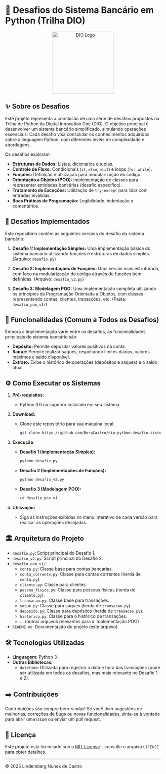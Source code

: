 # 🏦 Desafios do Sistema Bancário em Python (Trilha DIO)

<p align="center">
  <img src="https://hermes.digitalinnovation.one/assets/diome/logo-minimized.png" alt="DIO Logo" width="200">
</p>

## ✨ Sobre os Desafios

Este projeto representa a conclusão de uma série de desafios propostos na Trilha de Python da Digital Innovation One (DIO). O objetivo principal é desenvolver um sistema bancário simplificado, simulando operações essenciais. Cada desafio visa consolidar os conhecimentos adquiridos sobre a linguagem Python, com diferentes níveis de complexidade e abordagens.

Os desafios exploram:

*   **Estruturas de Dados:** Listas, dicionários e tuplas.
*   **Controle de Fluxo:** Condicionais (`if`, `else`, `elif`) e loops (`for`, `while`).
*   **Funções:** Definição e utilização para modularização do código.
*   **Orientação a Objetos (POO):** Implementação de classes para representar entidades bancárias (desafio específico).
*   **Tratamento de Exceções:** Utilização de `try-except` para lidar com entradas inválidas.
*   **Boas Práticas de Programação:** Legibilidade, indentação e comentários.

## 🎯 Desafios Implementados

Este repositório contém as seguintes versões do desafio do sistema bancário:

1.  **Desafio 1: Implementação Simples:**  Uma implementação básica do sistema bancário utilizando funções e estruturas de dados simples. (Arquivo: `desafio.py`)

2.  **Desafio 2: Implementações de Funções:** Uma versão mais estruturada, com foco na modularização do código através de funções bem definidas. (Arquivo: `desafio_v2.py`)

3.  **Desafio 3: Modelagem POO:** Uma implementação completa utilizando os princípios da Programação Orientada a Objetos, com classes representando contas, clientes, transações, etc. (Pasta: `desafio_poo_v1/`)

## 🚀 Funcionalidades (Comum a Todos os Desafios)

Embora a implementação varie entre os desafios, as funcionalidades principais do sistema bancário são:

*   **Depósito:** Permite depositar valores positivos na conta.
*   **Saque:** Permite realizar saques, respeitando limites diários, valores máximos e saldo disponível.
*   **Extrato:** Exibe o histórico de operações (depósitos e saques) e o saldo atual.

## ⚙️ Como Executar os Sistemas

1.  **Pré-requisitos:**
    *   Python 3.6 ou superior instalado em seu sistema.
2.  **Download:**
    *   Clone este repositório para sua máquina local:
        ```bash
        git clone https://github.com/BergCastro/dio-python-desafio-sistema-bancario.git
        ```
3.  **Execução:**

    *   **Desafio 1 (Implementação Simples):**
        ```bash
        python desafio.py
        ```

    *   **Desafio 2 (Implementações de Funções):**
        ```bash
        python desafio_v2.py
        ```

    *   **Desafio 3 (Modelagem POO):**
        ```bash
        cd desafio_poo_v1
        ```

4.  **Utilização:**
    *   Siga as instruções exibidas no menu interativo de cada versão para realizar as operações desejadas.

## 🏛️ Arquitetura do Projeto

*   `desafio.py`: Script principal do Desafio 1.
*   `desafio_v2.py`: Script principal do Desafio 2.
*   `desafio_poo_v1/`:
    *   `conta.py`: Classe base para contas bancárias.
    *   `conta_corrente.py`: Classe para contas correntes (herda de `conta.py`).
    *   `cliente.py`: Classe para clientes.
    *   `pessoa_fisica.py`: Classe para pessoas físicas (herda de `cliente.py`).
    *   `transacao.py`: Classe base para transações.
    *   `saque.py`: Classe para saques (herda de `transacao.py`).
    *   `deposito.py`: Classe para depósitos (herda de `transacao.py`).
    *   `historico.py`: Classe para o histórico de transações.
    *   ... (outros arquivos relevantes para a implementação POO)
*   `README.md`: Documentação do projeto (este arquivo).

## 🛠️ Tecnologias Utilizadas

*   **Linguagem:** Python 3
*   **Outras Bibliotecas:**
    *   `datetime`: Utilizada para registrar a data e hora das transações (pode ser utilizada em todos os desafios, mas mais relevante no Desafio 1 e 2).

## ✒️ Contribuições

Contribuições são sempre bem-vindas! Se você tiver sugestões de melhorias, correções de bugs ou novas funcionalidades, sinta-se à vontade para abrir uma issue ou enviar um pull request.

## 📝 Licença

Este projeto está licenciado sob a [MIT License](LICENSE) - consulte o arquivo `LICENSE` para obter detalhes.

---

© 2025 Lindemberg Nunes de Castro